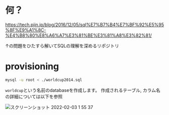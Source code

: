 # 何？
https://tech.pjin.jp/blog/2016/12/05/sql%E7%B7%B4%E7%BF%92%E5%95%8F%E9%A1%8C-%E4%B8%80%E8%A6%A7%E3%81%BE%E3%81%A8%E3%82%81/

↑の問題をひたすら解いてSQLの理解を深めるリポジトリ

# provisioning
```sh
mysql -u root < ./worldcup2014.sql
```

`worldcup`という名前のdatabaseを作成します。
作成されるテーブル, カラム名の詳細については以下を参照

![スクリーンショット 2022-02-03 1 55 37](https://user-images.githubusercontent.com/30795403/152200618-71a2b0b4-07b4-467e-8ca0-b507591e0357.png)
